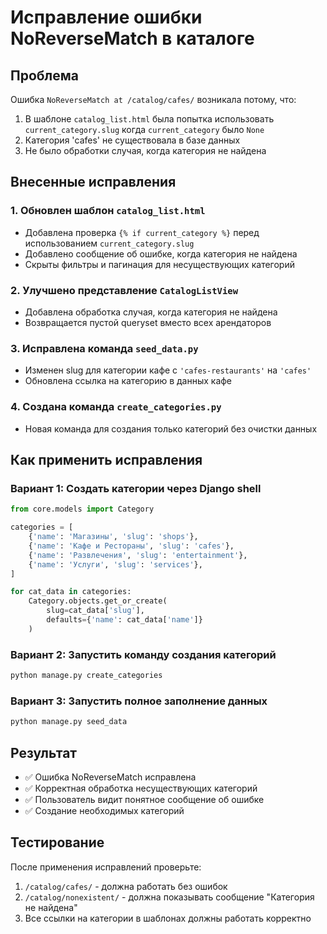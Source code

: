 # Исправление ошибки NoReverseMatch в каталоге

## Проблема
Ошибка `NoReverseMatch at /catalog/cafes/` возникала потому, что:
1. В шаблоне `catalog_list.html` была попытка использовать `current_category.slug` когда `current_category` было `None`
2. Категория 'cafes' не существовала в базе данных
3. Не было обработки случая, когда категория не найдена

## Внесенные исправления

### 1. Обновлен шаблон `catalog_list.html`
- Добавлена проверка `{% if current_category %}` перед использованием `current_category.slug`
- Добавлено сообщение об ошибке, когда категория не найдена
- Скрыты фильтры и пагинация для несуществующих категорий

### 2. Улучшено представление `CatalogListView`
- Добавлена обработка случая, когда категория не найдена
- Возвращается пустой queryset вместо всех арендаторов

### 3. Исправлена команда `seed_data.py`
- Изменен slug для категории кафе с `'cafes-restaurants'` на `'cafes'`
- Обновлена ссылка на категорию в данных кафе

### 4. Создана команда `create_categories.py`
- Новая команда для создания только категорий без очистки данных

## Как применить исправления

### Вариант 1: Создать категории через Django shell
```python
from core.models import Category

categories = [
    {'name': 'Магазины', 'slug': 'shops'},
    {'name': 'Кафе и Рестораны', 'slug': 'cafes'},
    {'name': 'Развлечения', 'slug': 'entertainment'},
    {'name': 'Услуги', 'slug': 'services'},
]

for cat_data in categories:
    Category.objects.get_or_create(
        slug=cat_data['slug'],
        defaults={'name': cat_data['name']}
    )
```

### Вариант 2: Запустить команду создания категорий
```bash
python manage.py create_categories
```

### Вариант 3: Запустить полное заполнение данных
```bash
python manage.py seed_data
```

## Результат
- ✅ Ошибка NoReverseMatch исправлена
- ✅ Корректная обработка несуществующих категорий
- ✅ Пользователь видит понятное сообщение об ошибке
- ✅ Создание необходимых категорий

## Тестирование
После применения исправлений проверьте:
1. `/catalog/cafes/` - должна работать без ошибок
2. `/catalog/nonexistent/` - должна показывать сообщение "Категория не найдена"
3. Все ссылки на категории в шаблонах должны работать корректно
